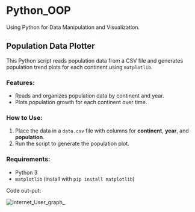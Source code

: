 # Python_OOP
Using Python for Data Manipulation and Visualization.

## Population Data Plotter

This Python script reads population data from a CSV file and generates population trend plots for each continent using `matplotlib`. 

### Features:
- Reads and organizes population data by continent and year.
- Plots population growth for each continent over time.

### How to Use:
1. Place the data in a `data.csv` file with columns for **continent**, **year**, and **population**.
2. Run the script to generate the population plot.

### Requirements:
- Python 3
- `matplotlib` (install with `pip install matplotlib`)

Code out-put:

![Internet_User_graph_](https://github.com/CharityO3/Python_OOP/assets/79048698/cefc05df-5386-4260-8c7f-e1e886a4bf81)
